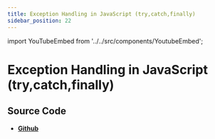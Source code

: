 ```yaml
---
title: Exception Handling in JavaScript (try,catch,finally)
sidebar_position: 22
---
```


import YouTubeEmbed from '../../src/components/YoutubeEmbed';

# Exception Handling in JavaScript (try,catch,finally)

<YouTubeEmbed videoId="I4OeAaN-gTw" />

## Source Code

- [**Github**](https://github.com/isarojdahal/javascript-workshop)
